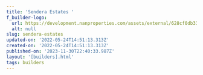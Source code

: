```yaml
---
title: 'Sendera Estates '
f_builder-logo:
  url: https://development.nanproperties.com/assets/external/628cf0db33a930acca192f77_sendera_20181016-02.jpg
  alt: null
slug: sendera-estates
updated-on: '2022-05-24T14:51:13.313Z'
created-on: '2022-05-24T14:51:13.313Z'
published-on: '2023-11-30T22:40:33.987Z'
layout: '[builders].html'
tags: builders
---
```



